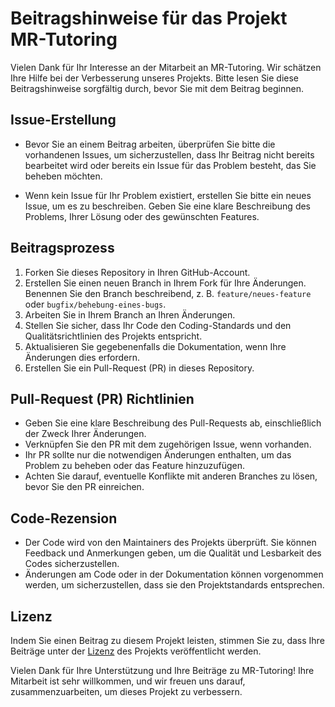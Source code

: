 # Beitragshinweise für das Projekt MR-Tutoring

Vielen Dank für Ihr Interesse an der Mitarbeit an MR-Tutoring. Wir schätzen Ihre Hilfe bei der Verbesserung unseres Projekts. Bitte lesen Sie diese Beitragshinweise sorgfältig durch, bevor Sie mit dem Beitrag beginnen.

 ## Issue-Erstellung
 
- Bevor Sie an einem Beitrag arbeiten, überprüfen Sie bitte die vorhandenen Issues, um sicherzustellen, dass Ihr Beitrag nicht bereits bearbeitet wird oder bereits ein Issue für das Problem besteht, das Sie beheben möchten.

- Wenn kein Issue für Ihr Problem existiert, erstellen Sie bitte ein neues Issue, um es zu beschreiben. Geben Sie eine klare Beschreibung des Problems, Ihrer Lösung oder des gewünschten Features.

## Beitragsprozess

1. Forken Sie dieses Repository in Ihren GitHub-Account.
2. Erstellen Sie einen neuen Branch in Ihrem Fork für Ihre Änderungen. Benennen Sie den Branch beschreibend, z. B. `feature/neues-feature` oder `bugfix/behebung-eines-bugs`.
3. Arbeiten Sie in Ihrem Branch an Ihren Änderungen.
4. Stellen Sie sicher, dass Ihr Code den Coding-Standards und den Qualitätsrichtlinien des Projekts entspricht.
5. Aktualisieren Sie gegebenenfalls die Dokumentation, wenn Ihre Änderungen dies erfordern.
6. Erstellen Sie ein Pull-Request (PR) in dieses Repository.  

## Pull-Request (PR) Richtlinien

- Geben Sie eine klare Beschreibung des Pull-Requests ab, einschließlich der Zweck Ihrer Änderungen.
- Verknüpfen Sie den PR mit dem zugehörigen Issue, wenn vorhanden.
- Ihr PR sollte nur die notwendigen Änderungen enthalten, um das Problem zu beheben oder das Feature hinzuzufügen.
- Achten Sie darauf, eventuelle Konflikte mit anderen Branches zu lösen, bevor Sie den PR einreichen.

## Code-Rezension

- Der Code wird von den Maintainers des Projekts überprüft. Sie können Feedback und Anmerkungen geben, um die Qualität und Lesbarkeit des Codes sicherzustellen.
- Änderungen am Code oder in der Dokumentation können vorgenommen werden, um sicherzustellen, dass sie den Projektstandards entsprechen.

## Lizenz

Indem Sie einen Beitrag zu diesem Projekt leisten, stimmen Sie zu, dass Ihre Beiträge unter der [Lizenz](LICENSE) des Projekts veröffentlicht werden.

Vielen Dank für Ihre Unterstützung und Ihre Beiträge zu MR-Tutoring! Ihre Mitarbeit ist sehr willkommen, und wir freuen uns darauf, zusammenzuarbeiten, um dieses Projekt zu verbessern.